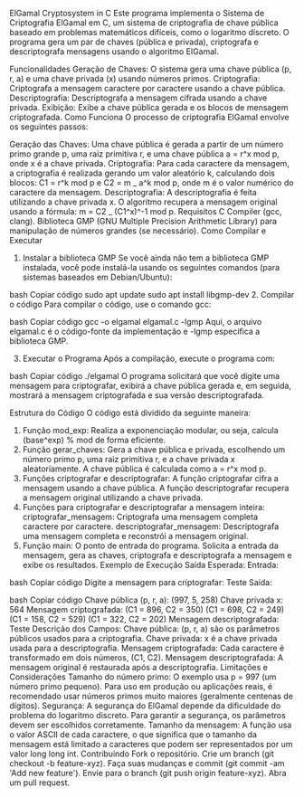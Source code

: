 ElGamal Cryptosystem in C
Este programa implementa o Sistema de Criptografia ElGamal em C, um sistema de criptografia de chave pública baseado em problemas matemáticos difíceis, como o logaritmo discreto. O programa gera um par de chaves (pública e privada), criptografa e descriptografa mensagens usando o algoritmo ElGamal.

Funcionalidades
Geração de Chaves: O sistema gera uma chave pública (p, r, a) e uma chave privada (x) usando números primos.
Criptografia: Criptografa a mensagem caractere por caractere usando a chave pública.
Descriptografia: Descriptografa a mensagem cifrada usando a chave privada.
Exibição: Exibe a chave pública gerada e os blocos de mensagem criptografada.
Como Funciona
O processo de criptografia ElGamal envolve os seguintes passos:

Geração das Chaves:
Uma chave pública é gerada a partir de um número primo grande p, uma raiz primitiva r, e uma chave pública a = r^x mod p, onde x é a chave privada.
Criptografia:
Para cada caractere da mensagem, a criptografia é realizada gerando um valor aleatório k, calculando dois blocos: C1 = r^k mod p e C2 = m _ a^k mod p, onde m é o valor numérico do caractere da mensagem.
Descriptografia:
A descriptografia é feita utilizando a chave privada x. O algoritmo recupera a mensagem original usando a fórmula: m = C2 _ (C1^x)^-1 mod p.
Requisitos
C Compiler (gcc, clang).
Biblioteca GMP (GNU Multiple Precision Arithmetic Library) para manipulação de números grandes (se necessário).
Como Compilar e Executar

1. Instalar a biblioteca GMP
   Se você ainda não tem a biblioteca GMP instalada, você pode instalá-la usando os seguintes comandos (para sistemas baseados em Debian/Ubuntu):

bash
Copiar código
sudo apt update
sudo apt install libgmp-dev 2. Compilar o código
Para compilar o código, use o comando gcc:

bash
Copiar código
gcc -o elgamal elgamal.c -lgmp
Aqui, o arquivo elgamal.c é o código-fonte da implementação e -lgmp especifica a biblioteca GMP.

3. Executar o Programa
   Após a compilação, execute o programa com:

bash
Copiar código
./elgamal
O programa solicitará que você digite uma mensagem para criptografar, exibirá a chave pública gerada e, em seguida, mostrará a mensagem criptografada e sua versão descriptografada.

Estrutura do Código
O código está dividido da seguinte maneira:

1. Função mod_exp:
   Realiza a exponenciação modular, ou seja, calcula (base^exp) % mod de forma eficiente.
2. Função gerar_chaves:
   Gera a chave pública e privada, escolhendo um número primo p, uma raiz primitiva r, e a chave privada x aleatoriamente.
   A chave pública é calculada como a = r^x mod p.
3. Funções criptografar e descriptografar:
   A função criptografar cifra a mensagem usando a chave pública.
   A função descriptografar recupera a mensagem original utilizando a chave privada.
4. Funções para criptografar e descriptografar a mensagem inteira:
   criptografar_mensagem: Criptografa uma mensagem completa caractere por caractere.
   descriptografar_mensagem: Descriptografa uma mensagem completa e reconstrói a mensagem original.
5. Função main:
   O ponto de entrada do programa. Solicita a entrada da mensagem, gera as chaves, criptografa e descriptografa a mensagem e exibe os resultados.
   Exemplo de Execução
   Saída Esperada:
   Entrada:

bash
Copiar código
Digite a mensagem para criptografar: Teste
Saída:

bash
Copiar código
Chave pública (p, r, a): (997, 5, 258)
Chave privada x: 564
Mensagem criptografada:
(C1 = 896, C2 = 350) (C1 = 698, C2 = 249) (C1 = 158, C2 = 529) (C1 = 322, C2 = 202)
Mensagem descriptografada: Teste
Descrição dos Campos:
Chave pública: (p, r, a) são os parâmetros públicos usados para a criptografia.
Chave privada: x é a chave privada usada para a descriptografia.
Mensagem criptografada: Cada caractere é transformado em dois números, (C1, C2).
Mensagem descriptografada: A mensagem original é restaurada após a descriptografia.
Limitações e Considerações
Tamanho do número primo: O exemplo usa p = 997 (um número primo pequeno). Para uso em produção ou aplicações reais, é recomendado usar números primos muito maiores (geralmente centenas de dígitos).
Segurança: A segurança do ElGamal depende da dificuldade do problema do logaritmo discreto. Para garantir a segurança, os parâmetros devem ser escolhidos corretamente.
Tamanho da mensagem: A função usa o valor ASCII de cada caractere, o que significa que o tamanho da mensagem está limitado a caracteres que podem ser representados por um valor long long int.
Contribuindo
Fork o repositório.
Crie um branch (git checkout -b feature-xyz).
Faça suas mudanças e commit (git commit -am 'Add new feature').
Envie para o branch (git push origin feature-xyz).
Abra um pull request.
